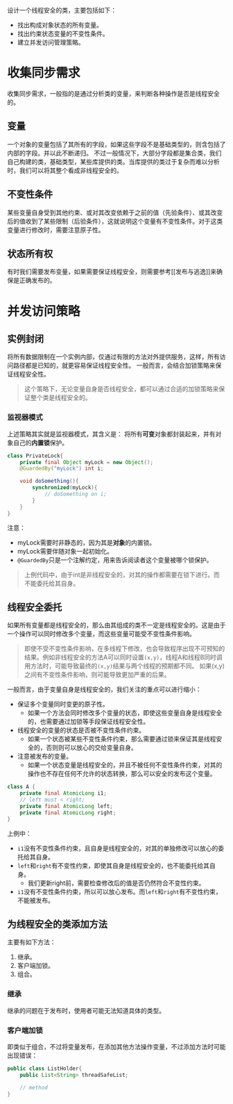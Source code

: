 设计一个线程安全的类，主要包括如下：
- 找出构成对象状态的所有变量。
- 找出约束状态变量的不变性条件。
- 建立并发访问管理策略。

# 收集同步需求
收集同步需求，一般指的是通过分析类的变量，来判断各种操作是否是线程安全的。

## 变量
一个对象的变量包括了其所有的字段，如果这些字段不是基础类型的，则含包括了内部的字段。并以此不断递归。
不过一般情况下，大部分字段都是集合类，我们自己构建的类，基础类型，某些库提供的类。当库提供的类过于复杂而难以分析时，我们可以将其整个看成非线程安全的。

## 不变性条件
某些变量自身受到其他约束、或对其改变依赖于之前的值（先验条件）、或其改变后的值收到了某些限制（后验条件），这就说明这个变量有不变性条件。对于这类变量进行修改时，需要注意原子性。

## 状态所有权
有时我们需要发布变量，如果需要保证线程安全，则需要参考[[发布与逃逸]]来确保是正确发布的。

# 并发访问策略
## 实例封闭
将所有数据限制在一个实例内部，仅通过有限的方法对外提供服务，这样，所有访问路径都是已知的，就更容易保证线程安全性。
一般而言，会结合加锁策略来保证线程安全性。

> 这个策略下，无论变量自身是否线程安全，都可以通过合适的加锁策略来保证整个类是线程安全的。

### 监视器模式
上述策略其实就是监视器模式，其含义是：
将所有**可变**对象都封装起来，并有对象自己的**内置锁**保护。
```java
class PrivateLock{
	private final Object myLock = new Object();
	@GuardedBy("myLock") int i;

	void doSomething(){
		synchronized(myLock){
			// doSomething on i;
		}
	}
}
```
注意：
- myLock需要时非静态的，因为其是**对象**的内置锁。
- myLock需要伴随对象一起初始化。
- `@GuardedBy`只是一个注解约定，用来告诉阅读者这个变量被哪个锁保护。

> 上例代码中，由于int是非线程安全的，对其的操作都需要在锁下进行。而不能委托给其自身。

## 线程安全委托
如果所有变量都是线程安全的，那么由其组成的类不一定是线程安全的。这是由于一个操作可以同时修改多个变量，而这些变量可能受不变性条件影响。

> 即使不受不变性条件影响，在多线程下修改，也会导致程序出现不可预知的结果。例如非线程安全的方法A可以同时设置`(x,y)`，线程A和线程B同时调用方法时，可能导致最终的`(x,y)`结果与两个线程的预期都不同。
> 如果(x,y)之间有不变性条件影响，则可能导致更加严重的后果。

一般而言，由于变量自身是线程安全的，我们关注的重点可以进行缩小：
- 保证多个变量同时变更的原子性。
	- 如果一个方法会同时修改多个变量的状态，即使这些变量自身是线程安全的，也需要通过加锁等手段保证线程安全性。
- 线程安全的变量的状态是否被不变性条件约束。
	- 如果一个状态被某些不变性条件约束，那么需要通过锁来保证其是线程安全的，否则则可以放心的交给变量自身。
- 注意被发布的变量。
	- 如果一个状态变量是线程安全的，并且不被任何不变性条件约束，对其的操作也不存在任何不允许的状态转换，那么可以安全的发布这个变量。

```java
class A {
	private final AtomicLong i1;
	// left must < right;
	private final AtomicLong left;
	private final AtomicLong right;
}
```
上例中：
- `i1`没有不变性条件约束，且自身是线程安全的，对其的单独修改可以放心的委托给其自身。
- `left`和`right`有不变性约束，即使其自身是线程安全的，也不能委托给其自身。
	- 我们更新right前，需要检查修改后的值是否仍然符合不变性约束。
- `i1`没有不变性条件约束，所以可以放心发布。而`left`和`right`有不变性约束，不能被发布。

## 为线程安全的类添加方法
主要有如下方法：
1. 继承。
2. 客户端加锁。
3. 组合。
### 继承
继承的问题在于发布时，使用者可能无法知道具体的类型。

### 客户端加锁
即类似于组合，不过将变量发布，在添加其他方法操作变量，不过添加方法时可能出现错误：
```java
public class ListHolder{
	public List<String> threadSafeList;

	// method
}
```



